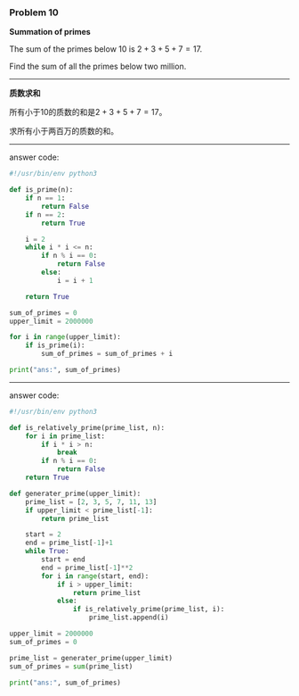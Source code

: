 ### Problem 10

**Summation of primes**

The sum of the primes below $10$ is $2 + 3 + 5 + 7 = 17$.

Find the sum of all the primes below two million.

---

**质数求和**

所有小于$10$的质数的和是$2 + 3 + 5 + 7 = 17$。

求所有小于两百万的质数的和。

---

answer code:

```python
#!/usr/bin/env python3

def is_prime(n):
    if n == 1:
        return False
    if n == 2:
        return True

    i = 2
    while i * i <= n:
        if n % i == 0:
            return False
        else:
            i = i + 1

    return True

sum_of_primes = 0
upper_limit = 2000000

for i in range(upper_limit):
    if is_prime(i):
        sum_of_primes = sum_of_primes + i

print("ans:", sum_of_primes)
```

---

answer code:

```python
#!/usr/bin/env python3

def is_relatively_prime(prime_list, n):
    for i in prime_list:
        if i * i > n:
            break
        if n % i == 0:
            return False
    return True

def generater_prime(upper_limit):
    prime_list = [2, 3, 5, 7, 11, 13]
    if upper_limit < prime_list[-1]:
        return prime_list

    start = 2
    end = prime_list[-1]+1
    while True:
        start = end
        end = prime_list[-1]**2
        for i in range(start, end):
            if i > upper_limit:
                return prime_list
            else:
                if is_relatively_prime(prime_list, i):
                    prime_list.append(i)

upper_limit = 2000000
sum_of_primes = 0

prime_list = generater_prime(upper_limit)
sum_of_primes = sum(prime_list)

print("ans:", sum_of_primes)
```

